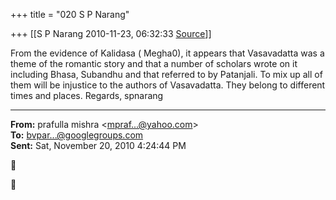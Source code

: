+++
title = "020 S P Narang"

+++
[[S P Narang	2010-11-23, 06:32:33 [Source](https://groups.google.com/g/bvparishat/c/8qccy33BzDY)]]



From the evidence of Kalidasa ( Megha0), it appears that Vasavadatta was a theme of the romantic story and that a number of scholars wrote on it including Bhasa, Subandhu and that referred to by Patanjali. To mix up all of them will be injustice to the authors of Vasavadatta. They belong to different times and places. Regards, spnarang  

  

------------------------------------------------------------------------

**From:** prafulla mishra \<[mpraf...@yahoo.com]()\>  
**To:** [bvpar...@googlegroups.com]()  
**Sent:** Sat, November 20, 2010 4:24:44 PM





